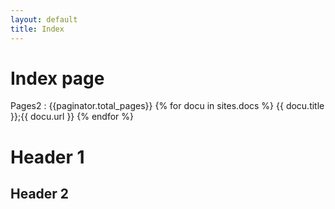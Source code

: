 ```yaml
---
layout: default
title: Index
---
```

# Index page
Pages2 : {{paginator.total_pages}}
{% for docu in sites.docs %}
    {{ docu.title }};{{ docu.url }}
{% endfor %}


# Header 1
## Header 2
